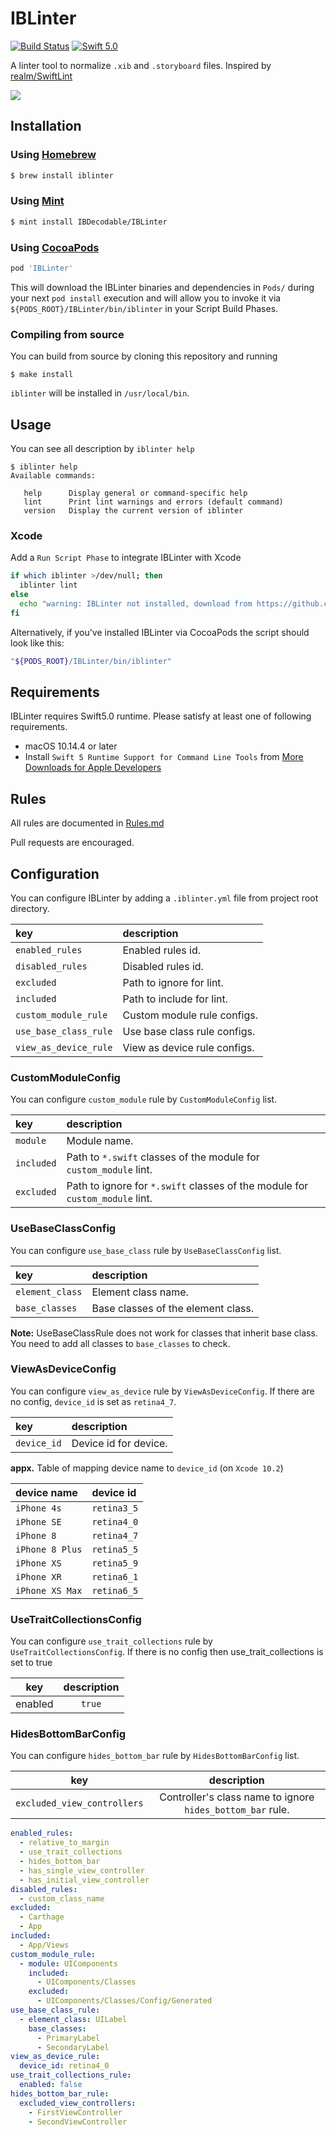# IBLinter
[![Build Status](https://travis-ci.org/IBDecodable/IBLinter.svg?branch=master)](https://travis-ci.org/IBDecodable/IBLinter)
[![Swift 5.0](https://img.shields.io/badge/Swift-5.0-orange.svg?style=flat)](https://developer.apple.com/swift/)


A linter tool to normalize `.xib` and `.storyboard` files. Inspired by [realm/SwiftLint](https://github.com/realm/SwiftLint)

![](assets/warning.png)

## Installation

### Using [Homebrew](http://brew.sh/)

```sh
$ brew install iblinter
```

### Using [Mint](https://github.com/yonaskolb/Mint)

```sh
$ mint install IBDecodable/IBLinter
```

### Using [CocoaPods](https://cocoapods.org)

```sh
pod 'IBLinter'
```

This will download the IBLinter binaries and dependencies in `Pods/` during your next
`pod install` execution and will allow you to invoke it via `${PODS_ROOT}/IBLinter/bin/iblinter`
in your Script Build Phases.

### Compiling from source

You can build from source by cloning this repository and running
```
$ make install
```
`iblinter` will be installed in `/usr/local/bin`.

## Usage

You can see all description by `iblinter help`

```
$ iblinter help
Available commands:

   help      Display general or command-specific help
   lint      Print lint warnings and errors (default command)
   version   Display the current version of iblinter
```

### Xcode

Add a `Run Script Phase` to integrate IBLinter with Xcode

```sh
if which iblinter >/dev/null; then
  iblinter lint
else
  echo "warning: IBLinter not installed, download from https://github.com/IBDecodable/IBLinter"
fi
```

Alternatively, if you've installed IBLinter via CocoaPods the script should look like this:

```sh
"${PODS_ROOT}/IBLinter/bin/iblinter"
```

## Requirements

IBLinter requires Swift5.0 runtime. Please satisfy at least one of following requirements.

 - macOS 10.14.4 or later
 - Install `Swift 5 Runtime Support for Command Line Tools` from [More Downloads for Apple Developers](https://developer.apple.com/download/more/)

## Rules

All rules are documented in [Rules.md](Rules.md)

Pull requests are encouraged.


## Configuration

You can configure IBLinter by adding a `.iblinter.yml` file from project root directory.


| key                  | description                 |
|:---------------------|:--------------------------- |
| `enabled_rules`      | Enabled rules id.           |
| `disabled_rules`     | Disabled rules id.          |
| `excluded`           | Path to ignore for lint.    |
| `included`           | Path to include for lint.   |
| `custom_module_rule` | Custom module rule configs. |
| `use_base_class_rule`| Use base class rule configs.|
| `view_as_device_rule`| View as device rule configs.|

### CustomModuleConfig

You can configure `custom_module` rule by `CustomModuleConfig` list.

| key        | description                                                                  |
|:-----------|:---------------------------------------------------------------------------- |
| `module`   | Module name.                                                                 |
| `included` | Path to `*.swift` classes of the module for `custom_module` lint.            |
| `excluded` | Path to ignore for `*.swift` classes of the module for `custom_module` lint. |

### UseBaseClassConfig

You can configure `use_base_class` rule by `UseBaseClassConfig` list.

| key               | description                        |
|:------------------|:---------------------------------- |
| `element_class`   | Element class name.                |
| `base_classes`    | Base classes of the element class. |

**Note:** UseBaseClassRule does not work for classes that inherit base class. You need to add all classes to `base_classes` to check.

### ViewAsDeviceConfig

You can configure `view_as_device` rule by `ViewAsDeviceConfig`. If there are no config, `device_id` is set as `retina4_7`.  

| key               | description                        |
|:------------------|:---------------------------------- |
| `device_id`       | Device id for device.              |

**appx.** Table of mapping device name to `device_id` (on `Xcode 10.2`) 

| device name       | device id            |
|:------------------|:-------------------- |
| `iPhone 4s`       | `retina3_5`          |
| `iPhone SE`       | `retina4_0`          |
| `iPhone 8`        | `retina4_7`          |
| `iPhone 8 Plus`   | `retina5_5`          |
| `iPhone XS`       | `retina5_9`          |
| `iPhone XR`       | `retina6_1`          |
| `iPhone XS Max`   | `retina6_5`          |

### UseTraitCollectionsConfig

You can configure `use_trait_collections` rule by `UseTraitCollectionsConfig`. If there is no config then use_trait_collections is set to true

|    key   | description |
|:---------------:|:---------------:|
|   enabled  |  `true` |

### HidesBottomBarConfig

You can configure `hides_bottom_bar` rule by `HidesBottomBarConfig` list.

|    key   | description |
|:---------------:|:---------------:|
|   `excluded_view_controllers`  |  Controller's class name to ignore `hides_bottom_bar` rule. |

```yaml
enabled_rules:
  - relative_to_margin
  - use_trait_collections
  - hides_bottom_bar
  - has_single_view_controller
  - has_initial_view_controller
disabled_rules:
  - custom_class_name
excluded:
  - Carthage
  - App
included:
  - App/Views
custom_module_rule:
  - module: UIComponents
    included:
      - UIComponents/Classes
    excluded:
      - UIComponents/Classes/Config/Generated
use_base_class_rule:
  - element_class: UILabel
    base_classes:
      - PrimaryLabel
      - SecondaryLabel
view_as_device_rule:
  device_id: retina4_0
use_trait_collections_rule:
  enabled: false
hides_bottom_bar_rule:
  excluded_view_controllers:
    - FirstViewController
    - SecondViewController
```
